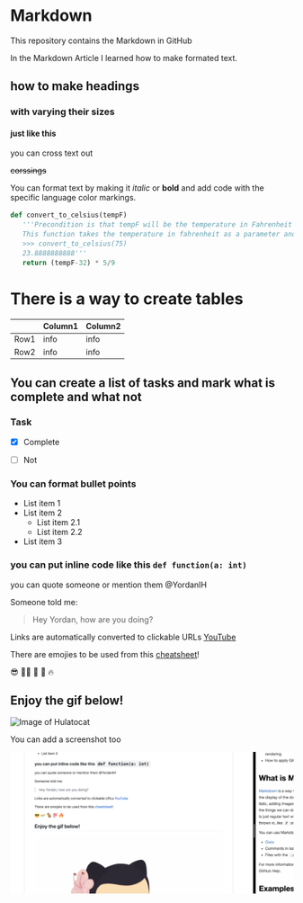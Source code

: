 # Markdown
This repository contains the Markdown in GitHub

In the Markdown Article I learned how to make formated text.

## how to make  headings
### with varying their sizes
#### just like this
 you can cross text out
 
~~corssings~~

 
 You can format text by making it *italic* or **bold** and add code  with the specific language color markings.
 
```python
def convert_to_celsius(tempF)
   '''Precondition is that tempF will be the temperature in Fahrenheit
   This function takes the temperature in fahrenheit as a parameter and return the value in ceslsius
   >>> convert_to_celsius(75)
   23.8888888888'''
   return (tempF-32) * 5/9
   ```

# There is a way to create tables


|    | Column1 | Column2
--- | --- | ---
Row1 | info | info
Row2 | info | info

## You can create a list of tasks and mark what is complete and what not

### Task
  
- [x] Complete

- [ ] Not

### You can format bullet points

* List item 1 
* List item 2
  * List item 2.1
  * List item 2.2
* List item 3

### you can put inline code like this `def function(a: int)`

you can quote someone or mention them @YordanIH

Someone told me:

>Hey Yordan, how are you doing?

Links are automatically converted to clickable URLs
[YouTube](https://www.youtube.com/)

There are emojies to be used from this [cheatsheet](https://github.com/ikatyang/emoji-cheat-sheet/blob/master/README.md)!

:sunglasses: :swimming_man: :monkey: :100: :fire:

## Enjoy the gif below!

![Image of Hulatocat](https://octodex.github.com/images/hula_loop_octodex03.gif)


You can add a screenshot too

![IMAGE](https://github.com/YordanIH/Markdown/blob/a7d9d2012acc736df7ba795f4e0d23fe0485924f/Screenshot%202019-11-07%20at%2016.16.35.png?raw=true)



